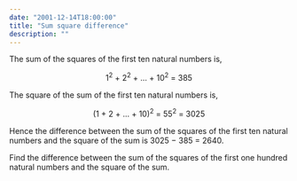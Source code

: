 ```yaml
---
date: "2001-12-14T18:00:00"
title: "Sum square difference"
description: ""
---
```


<p>The sum of the squares of the first ten natural numbers is,</p>
<div style="text-align:center;">1<sup>2</sup> + 2<sup>2</sup> + ... + 10<sup>2</sup> = 385</div>
<p>The square of the sum of the first ten natural numbers is,</p>
<div style="text-align:center;">(1 + 2 + ... + 10)<sup>2</sup> = 55<sup>2</sup> = 3025</div>
<p>Hence the difference between the sum of the squares of the first ten natural numbers and the square of the sum is 3025 − 385 = 2640.</p>
<p>Find the difference between the sum of the squares of the first one hundred natural numbers and the square of the sum.</p>

